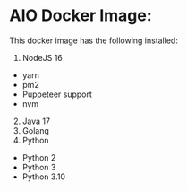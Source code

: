 # AIO Docker Image:
This docker image has the following installed:

1. NodeJS 16
 - yarn
 - pm2
 - Puppeteer support
 - nvm
2. Java 17
3. Golang
4. Python
 - Python 2
 - Python 3
 - Python 3.10

